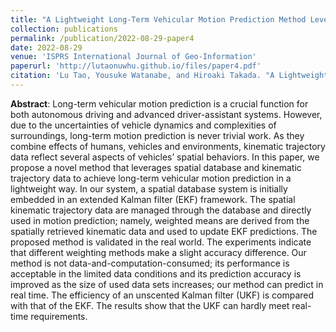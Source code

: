 ```yaml
---
title: "A Lightweight Long-Term Vehicular Motion Prediction Method Leveraging Spatial Database and Kinematic Trajectory Data"
collection: publications
permalink: /publication/2022-08-29-paper4
date: 2022-08-29
venue: 'ISPRS International Journal of Geo-Information'
paperurl: 'http://lutaonuwhu.github.io/files/paper4.pdf'
citation: 'Lu Tao, Yousuke Watanabe, and Hiroaki Takada. "A Lightweight Long-Term Vehicular Motion Prediction Method Leveraging Spatial Database and Kinematic Trajectory Data." ISPRS International Journal of Geo-Information 11, no. 9 (2022): 463.'
---
```


**Abstract**: Long-term vehicular motion prediction is a crucial function for both autonomous driving and advanced driver-assistant systems. However, due to the uncertainties of vehicle dynamics and complexities of surroundings, long-term motion prediction is never trivial work. As they combine effects of humans, vehicles and environments, kinematic trajectory data reflect several aspects of vehicles’ spatial behaviors. In this paper, we propose a novel method that leverages spatial database and kinematic trajectory data to achieve long-term vehicular motion prediction in a lightweight way. In our system, a spatial database system is initially embedded in an extended Kalman filter (EKF) framework. The spatial kinematic trajectory data are managed through the database and directly used in motion prediction; namely, weighted means are derived from the spatially retrieved kinematic data and used to update EKF predictions. The proposed method is validated in the real world. The experiments indicate that different weighting methods make a slight accuracy difference. Our method is not data-and-computation-consumed; its performance is acceptable in the limited data conditions and its prediction accuracy is improved as the size of used data sets increases; our method can predict in real time. The efficiency of an unscented Kalman filter (UKF) is compared with that of the EKF. The results show that the UKF can hardly meet real-time requirements.
